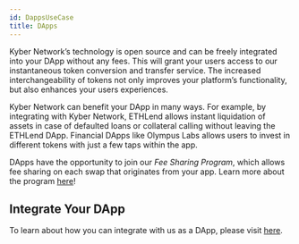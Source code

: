 ```yaml
---
id: DappsUseCase
title: DApps
---
```

Kyber Network’s technology is open source and can be freely integrated into your DApp without any fees. This will grant your users access to our instantaneous token conversion and transfer service. The increased interchangeability of tokens not only improves your platform’s functionality, but also enhances your users experiences.

Kyber Network can benefit your DApp in many ways. For example, by integrating with Kyber Network, ETHLend allows instant liquidation of assets in case of defaulted loans or collateral calling without leaving the ETHLend DApp. Financial DApps like Olympus Labs allows users to invest in different tokens with just a few taps within the app.

DApps have the opportunity to join our *Fee Sharing Program*, which allows fee sharing on each swap that originates from your app. Learn more about the program [here](guide-feesharing.md)!

## Integrate Your DApp 
To learn about how you can integrate with us as a DApp, please visit [here](guide-dapps.md).
